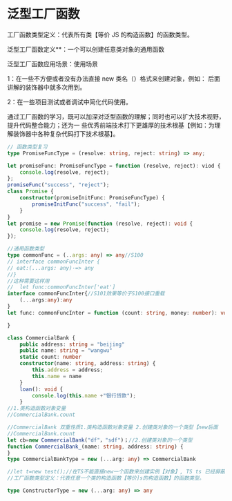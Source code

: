 # 泛型工厂函数

工厂函数类型定义：代表所有类【等价 JS 的构造函数】的函数类型。

泛型工厂函数定义\*\*：一个可以创建任意类对象的通用函数

泛型工厂函数应用场景：使用场景

1：在一些不方便或者没有办法直接 new 类名（）格式来创建对象，例如：
后面讲解的装饰器中就多次用到。

2：在一些项目测试或者调试中简化代码使用。

通过工厂函数的学习，既可以加深对泛型函数的理解；同时也可以扩大技术视野，提升代码整合能力；还为一
些优秀前端技术打下更雄厚的技术根基【例如：为理解装饰器中各种复杂代码打下技术根基】。

```ts
// 函数类型复习
type PromiseFuncType = (resolve: string, reject: string) => any;

let promiseFunc: PromiseFuncType = function (resolve, reject): viod {
	console.log(resolve, reject);
};
promiseFunc("success", "reject");
class Promise {
	constructor(promiseInitFunc: PromiseFuncType) {
		promiseInitFunc("success", "fail");
	}
}
let promise = new Promise(function (resolve, reject): void {
	console.log(resolve, reject);
});
```

```ts
//通用函数类型
type commonFunc = (..args: any) => any//S100
// interface commonFuncInter {
// eat:(...args: any)·=> any
//}
//这种需要这样用
//  let func:commonFuncInter['eat']
interface commonFuncInter{//S101效果等价于S100接口重载
    (...args:any):any
}
let func: commonFuncInter = function (count: string, money: number): void {

}
```

```ts
class CommercialBank {
    public address: string = "beijing"
    public name: string = "wangwu"
    static count: number
    constructor(name: string, address: string) {
        this.address = address;
        this.name = name
    }
    loan(): void {
        console.log(this.name +"银行贷款");
    }
//1.类构造函数对象变量
//CommercialBank.count

//CommercialBank 双重性质1.类构造函数对象变量 2.创建类对象的一个类型【new后面
//CommercialBank.count
let cb=new CommercialBank("df"，"sdf")；//2.创建类对象的一个类型
function CommercialBank_(name: string, address: string) {
}
type CommercialBankType = new (...arg: any) => CommercialBank

//let t=new test();//在TS不能直接new一个函数来创建实例【对象】, TS ts 已经屏蔽了 直接 new 函数这种写法。
//工厂函数类型定义：代表任意一个类的构造函数【等价]s的构造函数】的函数类型。

type ConstructorType = new (...arg: any) => any

```
